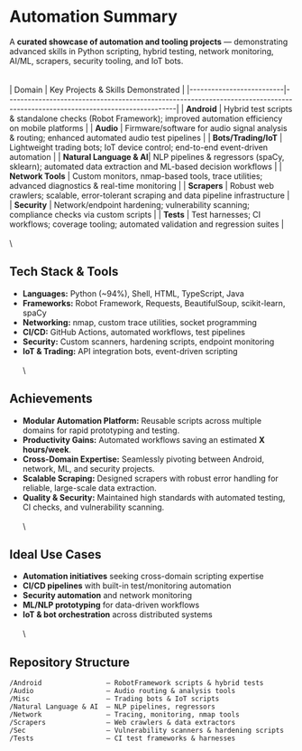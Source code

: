 # Automation Summary

A **curated showcase of automation and tooling projects** — demonstrating advanced skills in Python scripting, hybrid testing, network monitoring, AI/ML, scrapers, security tooling, and IoT bots.
  \
  \
  \
| Domain                   | Key Projects & Skills Demonstrated                                                                                           |
|--------------------------|-----------------------------------------------------------------------------------------------------------------------------|
| **Android**              | Hybrid test scripts & standalone checks (Robot Framework); improved automation efficiency on mobile platforms                |
| **Audio**                | Firmware/software for audio signal analysis & routing; enhanced automated audio test pipelines                              |
| **Bots/Trading/IoT**     | Lightweight trading bots; IoT device control; end-to-end event-driven automation                                            |
| **Natural Language & AI**| NLP pipelines & regressors (spaCy, sklearn); automated data extraction and ML-based decision workflows                      |
| **Network Tools**        | Custom monitors, nmap-based tools, trace utilities; advanced diagnostics & real-time monitoring                             |
| **Scrapers**             | Robust web crawlers; scalable, error-tolerant scraping and data pipeline infrastructure                                     |
| **Security**             | Network/endpoint hardening; vulnerability scanning; compliance checks via custom scripts                                    |
| **Tests**                | Test harnesses; CI workflows; coverage tooling; automated validation and regression suites                                  |
  \
  \
  \
## Tech Stack & Tools

- **Languages:** Python (~94%), Shell, HTML, TypeScript, Java
- **Frameworks:** Robot Framework, Requests, BeautifulSoup, scikit-learn, spaCy
- **Networking:** nmap, custom trace utilities, socket programming
- **CI/CD:** GitHub Actions, automated workflows, test pipelines
- **Security:** Custom scanners, hardening scripts, endpoint monitoring
- **IoT & Trading:** API integration bots, event-driven scripting
  \
  \
  \
## Achievements

- **Modular Automation Platform:** Reusable scripts across multiple domains for rapid prototyping and testing.
- **Productivity Gains:** Automated workflows saving an estimated **X hours/week**.
- **Cross-Domain Expertise:** Seamlessly pivoting between Android, network, ML, and security projects.
- **Scalable Scraping:** Designed scrapers with robust error handling for reliable, large-scale data extraction.
- **Quality & Security:** Maintained high standards with automated testing, CI checks, and vulnerability scanning.
  \
  \
  \
## Ideal Use Cases

- **Automation initiatives** seeking cross-domain scripting expertise
- **CI/CD pipelines** with built-in test/monitoring automation
- **Security automation** and network monitoring
- **ML/NLP prototyping** for data-driven workflows
- **IoT & bot orchestration** across distributed systems
  \
  \
  \
## Repository Structure

```text
/Android                – RobotFramework scripts & hybrid tests  
/Audio                  – Audio routing & analysis tools  
/Misc                   – Trading bots & IoT scripts  
/Natural Language & AI  – NLP pipelines, regressors  
/Network                – Tracing, monitoring, nmap tools  
/Scrapers               – Web crawlers & data extractors  
/Sec                    – Vulnerability scanners & hardening scripts  
/Tests                  – CI test frameworks & harnesses  
